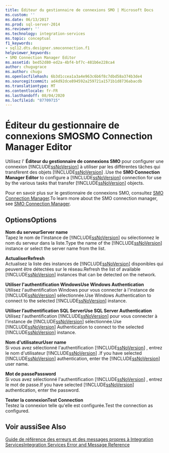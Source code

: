 ```yaml
---
title: Éditeur du gestionnaire de connexions SMO | Microsoft Docs
ms.custom: ''
ms.date: 06/13/2017
ms.prod: sql-server-2014
ms.reviewer: ''
ms.technology: integration-services
ms.topic: conceptual
f1_keywords:
- sql12.dts.designer.smoconnection.f1
helpviewer_keywords:
- SMO Connection Manager Editor
ms.assetid: bed52d80-ed2a-4bf4-bf7c-481b6e228ca4
author: chugugrace
ms.author: chugu
ms.openlocfilehash: 6b3d1ccea1a3a4e963c6b6f8c7dbd58a374b3de4
ms.sourcegitcommit: ad4d92dce894592a259721a1571b1d8736abacdb
ms.translationtype: MT
ms.contentlocale: fr-FR
ms.lasthandoff: 08/04/2020
ms.locfileid: "87709715"
---
```

# <a name="smo-connection-manager-editor"></a><span data-ttu-id="e70e8-102">Éditeur du gestionnaire de connexions SMO</span><span class="sxs-lookup"><span data-stu-id="e70e8-102">SMO Connection Manager Editor</span></span>
  <span data-ttu-id="e70e8-103">Utilisez l' **Éditeur du gestionnaire de connexions SMO** pour configurer une connexion [!INCLUDE[ssNoVersion](../includes/ssnoversion-md.md)] à utiliser par les différentes tâches qui transfèrent des objets [!INCLUDE[ssNoVersion](../includes/ssnoversion-md.md)] .</span><span class="sxs-lookup"><span data-stu-id="e70e8-103">Use the **SMO Connection Manager Editor** to configure a [!INCLUDE[ssNoVersion](../includes/ssnoversion-md.md)] connection for use by the various tasks that transfer [!INCLUDE[ssNoVersion](../includes/ssnoversion-md.md)] objects.</span></span>  
  
 <span data-ttu-id="e70e8-104">Pour en savoir plus sur le gestionnaire de connexions SMO, consultez [SMO Connection Manager](connection-manager/smo-connection-manager.md).</span><span class="sxs-lookup"><span data-stu-id="e70e8-104">To learn more about the SMO connection manager, see [SMO Connection Manager](connection-manager/smo-connection-manager.md).</span></span>  
  
## <a name="options"></a><span data-ttu-id="e70e8-105">Options</span><span class="sxs-lookup"><span data-stu-id="e70e8-105">Options</span></span>  
 <span data-ttu-id="e70e8-106">**Nom du serveur**</span><span class="sxs-lookup"><span data-stu-id="e70e8-106">**Server name**</span></span>  
 <span data-ttu-id="e70e8-107">Tapez le nom de l'instance de [!INCLUDE[ssNoVersion](../includes/ssnoversion-md.md)] ou sélectionnez le nom du serveur dans la liste.</span><span class="sxs-lookup"><span data-stu-id="e70e8-107">Type the name of the [!INCLUDE[ssNoVersion](../includes/ssnoversion-md.md)] instance or select the server name from the list.</span></span>  
  
 <span data-ttu-id="e70e8-108">**Actualiser**</span><span class="sxs-lookup"><span data-stu-id="e70e8-108">**Refresh**</span></span>  
 <span data-ttu-id="e70e8-109">Actualisez la liste des instances de [!INCLUDE[ssNoVersion](../includes/ssnoversion-md.md)] disponibles qui peuvent être détectées sur le réseau.</span><span class="sxs-lookup"><span data-stu-id="e70e8-109">Refresh the list of available [!INCLUDE[ssNoVersion](../includes/ssnoversion-md.md)] instances that can be detected on the network.</span></span>  
  
 <span data-ttu-id="e70e8-110">**Utiliser l'authentification Windows**</span><span class="sxs-lookup"><span data-stu-id="e70e8-110">**Use Windows Authentication**</span></span>  
 <span data-ttu-id="e70e8-111">Utilisez l'authentification Windows pour vous connecter à l'instance de [!INCLUDE[ssNoVersion](../includes/ssnoversion-md.md)] sélectionnée.</span><span class="sxs-lookup"><span data-stu-id="e70e8-111">Use Windows Authentication to connect to the selected [!INCLUDE[ssNoVersion](../includes/ssnoversion-md.md)] instance.</span></span>  
  
 <span data-ttu-id="e70e8-112">**Utiliser l’authentification SQL Server**</span><span class="sxs-lookup"><span data-stu-id="e70e8-112">**Use SQL Server Authentication**</span></span>  
 <span data-ttu-id="e70e8-113">Utilisez l'authentification [!INCLUDE[ssNoVersion](../includes/ssnoversion-md.md)] pour vous connecter à l'instance de [!INCLUDE[ssNoVersion](../includes/ssnoversion-md.md)] sélectionnée.</span><span class="sxs-lookup"><span data-stu-id="e70e8-113">Use [!INCLUDE[ssNoVersion](../includes/ssnoversion-md.md)] Authentication to connect to the selected [!INCLUDE[ssNoVersion](../includes/ssnoversion-md.md)] instance.</span></span>  
  
 <span data-ttu-id="e70e8-114">**Nom d'utilisateur**</span><span class="sxs-lookup"><span data-stu-id="e70e8-114">**User name**</span></span>  
 <span data-ttu-id="e70e8-115">Si vous avez sélectionné l'authentification [!INCLUDE[ssNoVersion](../includes/ssnoversion-md.md)] , entrez le nom d'utilisateur [!INCLUDE[ssNoVersion](../includes/ssnoversion-md.md)] .</span><span class="sxs-lookup"><span data-stu-id="e70e8-115">If you have selected [!INCLUDE[ssNoVersion](../includes/ssnoversion-md.md)] authentication, enter the [!INCLUDE[ssNoVersion](../includes/ssnoversion-md.md)] user name.</span></span>  
  
 <span data-ttu-id="e70e8-116">**Mot de passe**</span><span class="sxs-lookup"><span data-stu-id="e70e8-116">**Password**</span></span>  
 <span data-ttu-id="e70e8-117">Si vous avez sélectionné l'authentification [!INCLUDE[ssNoVersion](../includes/ssnoversion-md.md)] , entrez le mot de passe.</span><span class="sxs-lookup"><span data-stu-id="e70e8-117">If you have selected [!INCLUDE[ssNoVersion](../includes/ssnoversion-md.md)] authentication, enter the password.</span></span>  
  
 <span data-ttu-id="e70e8-118">**Tester la connexion**</span><span class="sxs-lookup"><span data-stu-id="e70e8-118">**Test Connection**</span></span>  
 <span data-ttu-id="e70e8-119">Testez la connexion telle qu'elle est configurée.</span><span class="sxs-lookup"><span data-stu-id="e70e8-119">Test the connection as configured.</span></span>  
  
## <a name="see-also"></a><span data-ttu-id="e70e8-120">Voir aussi</span><span class="sxs-lookup"><span data-stu-id="e70e8-120">See Also</span></span>  
 [<span data-ttu-id="e70e8-121">Guide de référence des erreurs et des messages propres à Integration Services</span><span class="sxs-lookup"><span data-stu-id="e70e8-121">Integration Services Error and Message Reference</span></span>](../../2014/integration-services/integration-services-error-and-message-reference.md)  
  
  
